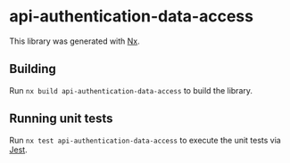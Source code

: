 # api-authentication-data-access

This library was generated with [Nx](https://nx.dev).

## Building

Run `nx build api-authentication-data-access` to build the library.

## Running unit tests

Run `nx test api-authentication-data-access` to execute the unit tests via [Jest](https://jestjs.io).
